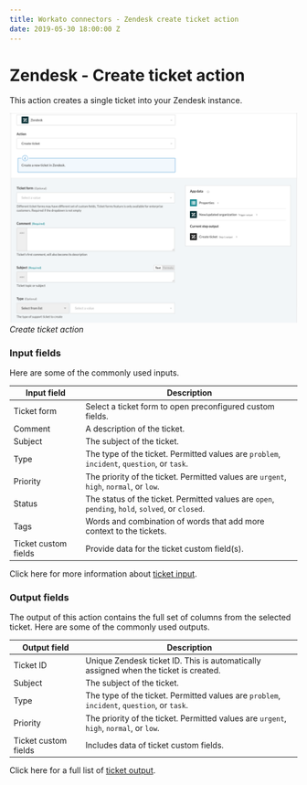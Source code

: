 ```yaml
---
title: Workato connectors - Zendesk create ticket action
date: 2019-05-30 18:00:00 Z
---
```


# Zendesk - Create ticket action

This action creates a single ticket into your Zendesk instance.

![Create ticket action](/assets/images/connectors/zendesk/create-ticket-action.png)
*Create ticket action*

### Input fields

Here are some of the commonly used inputs.

<table class="unchanged rich-diff-level-one">
  <thead>
    <tr>
        <th width='25%'>Input field</th>
        <th>Description</th>
    </tr>
  </thead>
  <tbody>
    <tr>
      <td>Ticket form</a></td>
      <td>
        Select a ticket form to open preconfigured custom fields.
      </td>
    </tr>
    <tr>
      <td>Comment</a></td>
      <td>
        A description of the ticket.
      </td>
    </tr>
    <tr>
      <td>Subject</a></td>
      <td>
        The subject of the ticket.
      </td>
    </tr>
    <tr>
      <td>Type</td>
      <td>
        The type of the ticket. Permitted values are <code>problem</code>, <code>incident</code>, <code>question</code>, or <code>task</code>.
      </td>
    </tr>
    <tr>
      <td>Priority</td>
      <td>
        The priority of the ticket. Permitted values are <code>urgent</code>, <code>high</code>, <code>normal</code>, or <code>low</code>.
      </td>
    </tr>
    <tr>
      <td>Status</td>
      <td>
        The status of the ticket. Permitted values are <code>open</code>, <code>pending</code>, <code>hold</code>, <code>solved</code>, or <code>closed</code>.
      </td>
    </tr>
    <tr>
      <td>Tags</td>
      <td>
        Words and combination of words that add more context to the tickets.  
      </td>
    </tr>
    <tr>
      <td>Ticket custom fields</td>
      <td>
        Provide data for the ticket custom field(s).
      </td>
    </tr>
  </tbody>
</table>

Click here for more information about [ticket input](/connectors/zendesk/ticket-fields.md#ticket-input-fields).

### Output fields

The output of this action contains the full set of columns from the selected ticket. Here are some of the commonly used outputs.

<table class="unchanged rich-diff-level-one">
  <thead>
    <tr>
        <th width='25%'>Output field</th>
        <th>Description</th>
    </tr>
  </thead>
  <tbody>
    <tr>
      <td>Ticket ID</td>
      <td>
        Unique Zendesk ticket ID. This is automatically assigned when the ticket is created.
      </td>
    </tr>
    <tr>
      <td>Subject</td>
      <td>
        The subject of the ticket.
      </td>
    </tr>
    <tr>
      <td>Type</td>
      <td>
        The type of the ticket. Permitted values are <code>problem</code>, <code>incident</code>, <code>question</code>, or <code>task</code>.
      </td>
    </tr>
    <tr>
      <td>Priority</td>
      <td>
        The priority of the ticket. Permitted values are <code>urgent</code>, <code>high</code>, <code>normal</code>, or <code>low</code>.
      </td>
    </tr>
    <tr>
      <td>Ticket custom fields</td>
      <td>
        Includes data of ticket custom fields.
      </td>
    </tr>
  </tbody>
</table>

Click here for a full list of [ticket output](/connectors/zendesk/ticket-fields.md#ticket-output-fields).
